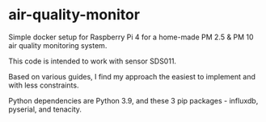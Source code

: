 # air-quality-monitor

Simple docker setup for Raspberry Pi 4 for a home-made PM 2.5 & PM 10 air quality monitoring system. 

This code is intended to work with sensor SDS011. 

Based on various guides, I find my approach the easiest to implement and with less constraints.

Python dependencies are Python 3.9, and these 3 pip packages - influxdb, pyserial, and tenacity.
